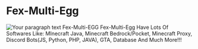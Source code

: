 # Fex-Multi-Egg

![Your paragraph text](https://user-images.githubusercontent.com/97426704/197501524-98ec4ced-9e10-47b4-a3b9-bfed01f9ad1b.jpg)
Fex-Multi-EGG
Fex-Multi-Egg Have Lots Of Softwares Like: MInecraft Java, Minecraft Bedrock/Pocket, Minecraft Proxy, Discord Bots(JS, Python, PHP, JAVA), GTA, Database And Much More!!!

